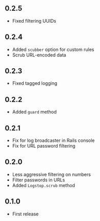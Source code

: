 ## 0.2.5

- Fixed filtering UUIDs

## 0.2.4

- Added `scubber` option for custom rules
- Scrub URL-encoded data

## 0.2.3

- Fixed tagged logging

## 0.2.2

- Added `guard` method

## 0.2.1

- Fix for log broadcaster in Rails console
- Fix for URL password filtering

## 0.2.0

- Less aggressive filtering on numbers
- Filter passwords in URLs
- Added `Logstop.scrub` method

## 0.1.0

- First release
